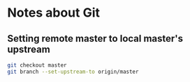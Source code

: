 # Notes about Git

## Setting remote master to local master's upstream

```bash
git checkout master
git branch --set-upstream-to origin/master
```
